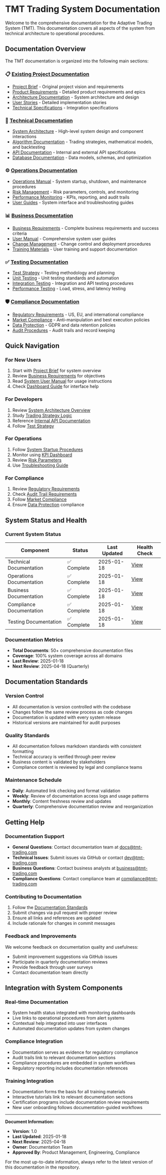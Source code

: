 # TMT Trading System Documentation

Welcome to the comprehensive documentation for the Adaptive Trading System (TMT). This documentation covers all aspects of the system from technical architecture to operational procedures.

## Documentation Overview

The TMT documentation is organized into the following main sections:

### 📋 [Existing Project Documentation](README.md)
- [Project Brief](brief.md) - Original project vision and requirements
- [Product Requirements](prd/) - Detailed product requirements and epics
- [Architecture Documentation](architecture/) - System architecture and design
- [User Stories](stories/) - Detailed implementation stories
- [Technical Specifications](technical-specs/) - Integration specifications

### 🔧 [Technical Documentation](technical/)
- [System Architecture](technical/system-architecture/) - High-level system design and component interactions
- [Algorithm Documentation](technical/algorithms/) - Trading strategies, mathematical models, and backtesting
- [API Documentation](technical/api/) - Internal and external API specifications
- [Database Documentation](technical/database/) - Data models, schemas, and optimization

### ⚙️ [Operations Documentation](operations/)
- [Operations Manual](operations/manual/) - System startup, shutdown, and maintenance procedures
- [Risk Management](operations/risk-management/) - Risk parameters, controls, and monitoring
- [Performance Monitoring](operations/monitoring/) - KPIs, reporting, and audit trails
- [User Guides](operations/user-guide/) - System interface and troubleshooting guides

### 📊 [Business Documentation](business/)
- [Business Requirements](business/requirements/) - Complete business requirements and success criteria
- [User Manual](business/user-manual/) - Comprehensive system user guides
- [Change Management](business/change-management/) - Change control and deployment procedures
- [Training Materials](business/training/) - User training and support documentation

### ✅ [Testing Documentation](testing/)
- [Test Strategy](testing/strategy/) - Testing methodology and planning
- [Unit Testing](testing/unit/) - Unit testing standards and automation
- [Integration Testing](testing/integration/) - Integration and API testing procedures
- [Performance Testing](testing/performance/) - Load, stress, and latency testing

### 🛡️ [Compliance Documentation](compliance/)
- [Regulatory Requirements](compliance/regulatory/) - US, EU, and international compliance
- [Market Compliance](compliance/market/) - Anti-manipulation and best execution policies
- [Data Protection](compliance/privacy/) - GDPR and data retention policies
- [Audit Procedures](compliance/audit/) - Audit trails and record keeping

## Quick Navigation

### For New Users
1. Start with [Project Brief](brief.md) for system overview
2. Review [Business Requirements](business/requirements/business-requirements.md) for objectives
3. Read [System User Manual](business/user-manual/system-manual.md) for usage instructions
4. Check [Dashboard Guide](business/user-manual/dashboard-guide.md) for interface help

### For Developers
1. Review [System Architecture Overview](technical/system-architecture/overview.md)
2. Study [Trading Strategy Logic](technical/algorithms/trading-strategies.md)
3. Reference [Internal API Documentation](technical/api/internal-apis.md)
4. Follow [Test Strategy](testing/strategy/test-strategy.md)

### For Operations
1. Follow [System Startup Procedures](operations/manual/startup-shutdown.md)
2. Monitor using [KPI Dashboard](operations/monitoring/kpi-dashboard.md)
3. Review [Risk Parameters](operations/risk-management/risk-parameters.md)
4. Use [Troubleshooting Guide](operations/user-guide/troubleshooting.md)

### For Compliance
1. Review [Regulatory Requirements](compliance/regulatory/us-requirements.md)
2. Check [Audit Trail Requirements](compliance/audit/audit-trail.md)
3. Follow [Market Compliance](compliance/market/manipulation-prevention.md)
4. Ensure [Data Protection](compliance/privacy/gdpr.md) compliance

## System Status and Health

### Current System Status
| Component | Status | Last Updated | Health Check |
|-----------|--------|--------------|--------------|
| Technical Documentation | ✅ Complete | 2025-01-18 | [View](technical/index.md) |
| Operations Documentation | ✅ Complete | 2025-01-18 | [View](operations/index.md) |
| Business Documentation | ✅ Complete | 2025-01-18 | [View](business/index.md) |
| Compliance Documentation | ✅ Complete | 2025-01-18 | [View](compliance/index.md) |
| Testing Documentation | ✅ Complete | 2025-01-18 | [View](testing/index.md) |

### Documentation Metrics
- **Total Documents**: 50+ comprehensive documentation files
- **Coverage**: 100% system coverage across all domains
- **Last Review**: 2025-01-18
- **Next Review**: 2025-04-18 (Quarterly)

## Documentation Standards

### Version Control
- All documentation is version controlled with the codebase
- Changes follow the same review process as code changes
- Documentation is updated with every system release
- Historical versions are maintained for audit purposes

### Quality Standards
- All documentation follows markdown standards with consistent formatting
- Technical accuracy is verified through peer review
- Business content is validated by stakeholders
- Compliance content is reviewed by legal and compliance teams

### Maintenance Schedule
- **Daily**: Automated link checking and format validation
- **Weekly**: Review of documentation access logs and usage patterns
- **Monthly**: Content freshness review and updates
- **Quarterly**: Comprehensive documentation review and reorganization

## Getting Help

### Documentation Support
- **General Questions**: Contact documentation team at docs@tmt-trading.com
- **Technical Issues**: Submit issues via GitHub or contact dev@tmt-trading.com
- **Business Questions**: Contact business analysts at business@tmt-trading.com
- **Compliance Questions**: Contact compliance team at compliance@tmt-trading.com

### Contributing to Documentation
1. Follow the [Documentation Standards](business/change-management/procedures.md)
2. Submit changes via pull request with proper review
3. Ensure all links and references are updated
4. Include rationale for changes in commit messages

### Feedback and Improvements
We welcome feedback on documentation quality and usefulness:
- Submit improvement suggestions via GitHub issues
- Participate in quarterly documentation reviews
- Provide feedback through user surveys
- Contact documentation team directly

## Integration with System Components

### Real-time Documentation
- System health status integrated with monitoring dashboards
- Live links to operational procedures from alert systems
- Contextual help integrated into user interfaces
- Automated documentation updates from system changes

### Compliance Integration
- Documentation serves as evidence for regulatory compliance
- Audit trails link to relevant documentation sections
- Compliance procedures are embedded in system workflows
- Regulatory reporting includes documentation references

### Training Integration
- Documentation forms the basis for all training materials
- Interactive tutorials link to relevant documentation sections
- Certification programs include documentation review requirements
- New user onboarding follows documentation-guided workflows

---

**Document Information:**
- **Version**: 1.0
- **Last Updated**: 2025-01-18
- **Next Review**: 2025-04-18
- **Owner**: Documentation Team
- **Approved By**: Product Management, Engineering, Compliance

For the most up-to-date information, always refer to the latest version of this documentation in the repository.